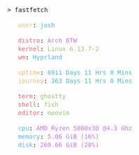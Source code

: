 <pre>
> fastfetch
      
<img src="https://cdn.jsdelivr.net/npm/feather-icons@4.28.0/dist/icons/user.svg" width="16" height="16" style="filter: brightness(0) invert(1);"/> <span style="color: #E5C07B;">user</span>: <span style="color: #56B6C2;">josh</span>  

<img src="https://cdn.jsdelivr.net/npm/feather-icons@4.28.0/dist/icons/terminal.svg" width="16" height="16" style="filter: brightness(0) invert(1);"/> <span style="color: #E06C75;">distro</span>: <span style="color: #C678DD;">Arch BTW</span>  
<img src="https://cdn.jsdelivr.net/npm/feather-icons@4.28.0/dist/icons/code.svg" width="16" height="16" style="filter: brightness(0) invert(1);"/> <span style="color: #E06C75;">kernel</span>: <span style="color: #98C379;">Linux 6.13.7-2</span>  
<img src="https://cdn.jsdelivr.net/npm/feather-icons@4.28.0/dist/icons/layout.svg" width="16" height="16" style="filter: brightness(0) invert(1);"/> <span style="color: #E06C75;">wm</span>: <span style="color: #61AFEF;">Hyprland</span>

<img src="https://cdn.jsdelivr.net/npm/feather-icons@4.28.0/dist/icons/clock.svg" width="16" height="16" style="filter: brightness(0) invert(1);"/> <span style="color: #E5C07B;">uptime</span>: <span style="color: #56B6C2;">6911 Days 11 Hrs 0 Mins</span>
<img src="https://cdn.jsdelivr.net/npm/feather-icons@4.28.0/dist/icons/activity.svg" width="16" height="16" style="filter: brightness(0) invert(1);"/> <span style="color: #E5C07B;">journey</span>: <span style="color: #56B6C2;">363 Days 11 Hrs 0 Mins</span>

<img src="https://cdn.jsdelivr.net/npm/feather-icons@4.28.0/dist/icons/terminal.svg" width="16" height="16" style="filter: brightness(0) invert(1);"/> <span style="color: #E06C75;">term</span>: <span style="color: #98C379;">ghostty</span>  
<img src="https://cdn.jsdelivr.net/npm/feather-icons@4.28.0/dist/icons/terminal.svg" width="16" height="16" style="filter: brightness(0) invert(1);"/> <span style="color: #E06C75;">shell</span>: <span style="color: #98C379;">fish</span>  
<img src="https://cdn.jsdelivr.net/npm/feather-icons@4.28.0/dist/icons/edit.svg" width="16" height="16" style="filter: brightness(0) invert(1);"/> <span style="color: #E06C75;">editor</span>: <span style="color: #98C379;">neovim</span>  

<img src="https://cdn.jsdelivr.net/npm/feather-icons@4.28.0/dist/icons/cpu.svg" width="16" height="16" style="filter: brightness(0) invert(1);"/> <span style="color: #61AFEF;">cpu</span>: <span style="color: #C678DD;">AMD Ryzen 5800x3D @4.3 Ghz</span>
<img src="https://cdn.jsdelivr.net/npm/feather-icons@4.28.0/dist/icons/cpu.svg" width="16" height="16" style="filter: brightness(0) invert(1);"/> <span style="color: #61AFEF;">memory</span>: <span style="color: #C678DD;">5.06 GiB (16%)</span>  
<img src="https://cdn.jsdelivr.net/npm/feather-icons@4.28.0/dist/icons/hard-drive.svg" width="16" height="16" style="filter: brightness(0) invert(1);"/> <span style="color: #61AFEF;">disk</span>: <span style="color: #C678DD;">260.66 GiB (28%)</span>
</pre>
